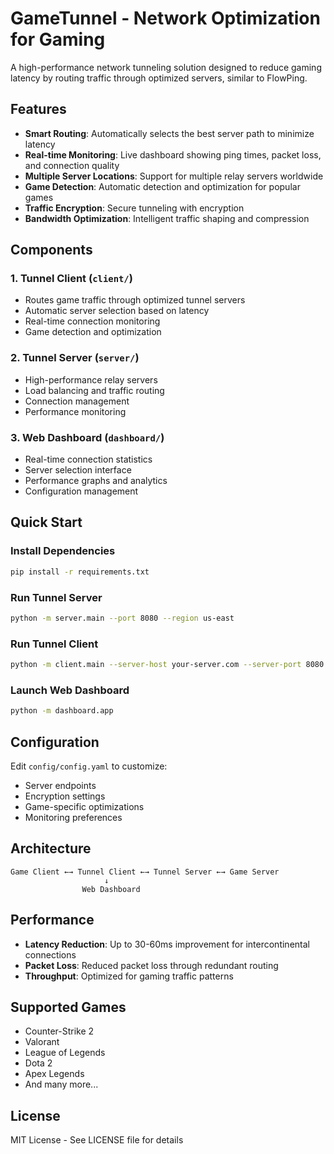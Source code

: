 # GameTunnel - Network Optimization for Gaming

A high-performance network tunneling solution designed to reduce gaming latency by routing traffic through optimized servers, similar to FlowPing.

## Features

- **Smart Routing**: Automatically selects the best server path to minimize latency
- **Real-time Monitoring**: Live dashboard showing ping times, packet loss, and connection quality
- **Multiple Server Locations**: Support for multiple relay servers worldwide
- **Game Detection**: Automatic detection and optimization for popular games
- **Traffic Encryption**: Secure tunneling with encryption
- **Bandwidth Optimization**: Intelligent traffic shaping and compression

## Components

### 1. Tunnel Client (`client/`)
- Routes game traffic through optimized tunnel servers
- Automatic server selection based on latency
- Real-time connection monitoring
- Game detection and optimization

### 2. Tunnel Server (`server/`)
- High-performance relay servers
- Load balancing and traffic routing
- Connection management
- Performance monitoring

### 3. Web Dashboard (`dashboard/`)
- Real-time connection statistics
- Server selection interface
- Performance graphs and analytics
- Configuration management

## Quick Start

### Install Dependencies
```bash
pip install -r requirements.txt
```

### Run Tunnel Server
```bash
python -m server.main --port 8080 --region us-east
```

### Run Tunnel Client
```bash
python -m client.main --server-host your-server.com --server-port 8080
```

### Launch Web Dashboard
```bash
python -m dashboard.app
```

## Configuration

Edit `config/config.yaml` to customize:
- Server endpoints
- Encryption settings
- Game-specific optimizations
- Monitoring preferences

## Architecture

```
Game Client ←→ Tunnel Client ←→ Tunnel Server ←→ Game Server
                     ↓
                Web Dashboard
```

## Performance

- **Latency Reduction**: Up to 30-60ms improvement for intercontinental connections
- **Packet Loss**: Reduced packet loss through redundant routing
- **Throughput**: Optimized for gaming traffic patterns

## Supported Games

- Counter-Strike 2
- Valorant
- League of Legends
- Dota 2
- Apex Legends
- And many more...

## License

MIT License - See LICENSE file for details

